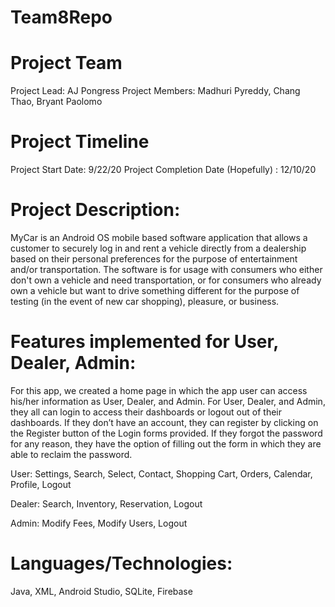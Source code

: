 # Team8Repo

# Project Team 
Project Lead: AJ Pongress
Project Members: Madhuri Pyreddy, Chang Thao, Bryant Paolomo

# Project Timeline 
Project Start Date: 9/22/20
Project Completion Date (Hopefully) : 12/10/20

# Project Description: 

 MyCar is an Android OS mobile based software application that allows a customer to securely log in and rent a vehicle directly from a dealership based on their personal preferences for the purpose of entertainment and/or transportation. The software is for usage with consumers who either don't own a vehicle and need transportation, or for consumers who already own a vehicle but want to drive something different for the purpose of testing (in the event of new car shopping), pleasure, or business. 

# Features implemented for User, Dealer, Admin: 

 For this app, we created a home page in which the app user can access his/her information as User, Dealer, and Admin. For User, Dealer, and Admin, they all can login to access their dashboards or logout out of their dashboards. If they don’t have an account, they can register by clicking on the Register button of the Login forms provided. If they forgot the password for any reason, they have the option of filling out the form in which they are able to reclaim the password. 

User: Settings, Search, Select, Contact, Shopping Cart, Orders, Calendar, Profile, Logout

Dealer: Search, Inventory, Reservation, Logout

Admin: Modify Fees, Modify Users, Logout

# Languages/Technologies: 

Java, XML, Android Studio, SQLite, Firebase
